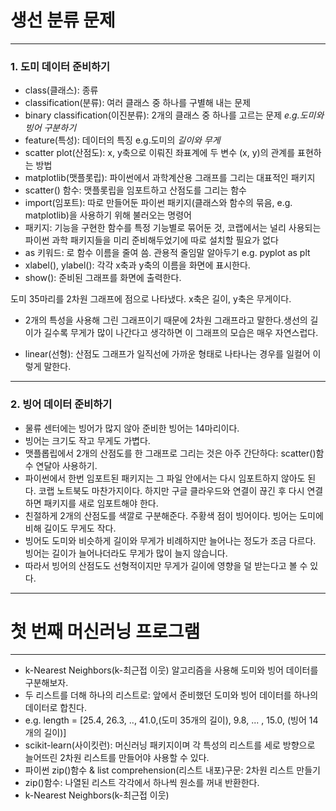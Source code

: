 # **생선 분류 문제**
---
### **1. 도미 데이터 준비하기**
* class(클래스): 종류
* classification(분류): 여러 클래스 중 하나를 구별해 내는 문제
* binary classification(이진분류): 2개의 클래스 중 하나를 고르는 문제 *e.g.도미와 빙어 구분하기*
* feature(특성): 데이터의 특징 e.g.도미의 *길이와 무게*
* scatter plot(산점도): x, y축으로 이뤄진 좌표계에 두 변수 (x, y)의 관계를 표현하는 방법
* matplotlib(맷플롯립): 파이썬에서 과학계산용 그래프를 그리는 대표적인 패키지
* scatter() 함수: 맷플롯립을 임포트하고 산점도를 그리는 함수
* import(임포트): 따로 만들어둔 파이썬 패키지(클래스와 함수의 묶음, e.g. matplotlib)을 사용하기 위해 불러오는 명령어
* 패키지: 기능을 구현한 함수를 특정 기능별로 묶어둔 것, 코랩에서는 널리 사용되는 파이썬 과학 패키지들을 미리 준비해두었기에 따로 설치할 필요가 없다
* as 키워드: 로 함수 이름을 줄여 씀. 관용적 줄임말 알아두기 e.g. pyplot as plt
* xlabel(), ylabel(): 각각 x축과 y축의 이름을 화면에 표시한다.
* show(): 준비된 그래프를 화면에 출력한다.

 도미 35마리를 2차원 그래프에 점으로 나타냈다. x축은 길이, y축은 무게이다.
 * 2개의 특성을 사용해 그린 그래프이기 때문에 2차원 그래프라고 말한다.생선의 길이가 길수록 무게가 많이 나간다고 생각하면 이 그래프의 모습은 매우 자연스럽다. 

* linear(선형): 산점도 그래프가 일직선에 가까운 형태로 나타나는 경우를 일컬어 이렇게 말한다.
---
### **2. 빙어 데이터 준비하기**
* 물류 센터에는 빙어가 많지 않아 준비한 빙어는 14마리이다.
* 빙어는 크기도 작고 무게도 가볍다.
* 맷플롭립에서 2개의 산점도를 한 그래프로 그리는 것은 아주 간단하다: scatter()함수 연달아 사용하기.
* 파이썬에서 한번 임포트된 패키지는 그 파일 안에서는 다시 임포트하지 않아도 된다. 코랩 노트북도 마찬가지이다. 하지만 구글 클라우드와 연결이 끊긴 후 다시 연결하면 패키지를 새로 임포트해야 한다.
* 친절하게 2개의 산점도를 색깔로 구분해준다. 주황색 점이 빙어이다. 빙어는 도미에 비해 길이도 무게도 작다.
* 빙어도 도미와 비슷하게 길이와 무게가 비례하지만 늘어나는 정도가 조금 다르다. 빙어는 길이가 늘어나더라도 무게가 많이 늘지 않습니다.
* 따라서 빙어의 산점도도 선형적이지만 무게가 길이에 영향을 덜 받는다고 볼 수 있다.
---
# **첫 번째 머신러닝 프로그램**
---
* k-Nearest Neighbors(k-최근접 이웃) 알고리즘을 사용해 도미와 빙어 데이터를 구분해보자.
* 두 리스트를 더해 하나의 리스트로: 앞에서 준비했던 도미와 빙어 데이터를 하나의 데이터로 합친다. 
* e.g. length = [25.4, 26.3, .., 41.0,(도미 35개의 길이), 9.8, ... , 15.0, (빙어 14개의 길이)]
* scikit-learn(사이킷런): 머신러닝 패키지이며 각 특성의 리스트를 세로 방향으로 늘어뜨린 2차원 리스트를 만들어야 사용할 수 있다.
* 파이썬 zip()함수 & list comprehension(리스트 내포)구문: 2차원 리스트 만들기
* zip()함수: 나열된 리스트 각각에서 하나씩 원소를 꺼내 반환한다.
* k-Nearest Neighbors(k-최근접 이웃)
